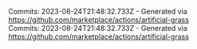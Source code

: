 Commits: 2023-08-24T21:48:32.733Z - Generated via https://github.com/marketplace/actions/artificial-grass
<br>
Commits: 2023-08-24T21:48:32.733Z - Generated via https://github.com/marketplace/actions/artificial-grass
<br>
